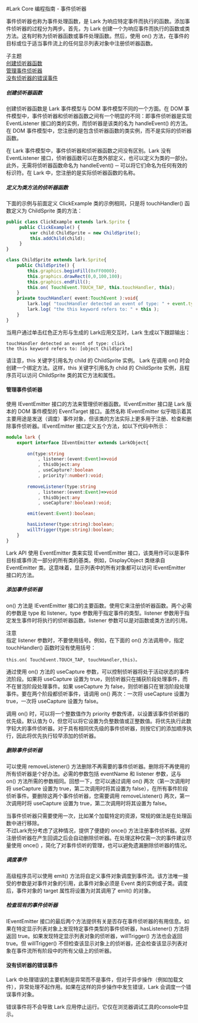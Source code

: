 #Lark Core 编程指南 - 事件侦听器

事件侦听器也称为事件处理函数，是 Lark 为响应特定事件而执行的函数。添加事件侦听器的过程分为两步。首先，为 Lark 创建一个为响应事件而执行的函数或类方法。这有时称为侦听器函数或事件处理函数。然后，使用 on() 方法，在事件的目标或位于适当事件流上的任何显示列表对象中注册侦听器函数。 

子主题   
[创建侦听器函数](#event-listener)   
[管理事件侦听器](#event-manage)   
[没有侦听器的错误事件](#event-unhandled)   

<a name="event-listener"/>

##### 创建侦听器函数
创建侦听器函数是 Lark 事件模型与 DOM 事件模型不同的一个方面。在 DOM 事件模型中，事件侦听器和侦听器函数之间有一个明显的不同：即事件侦听器是实现 EventListener 接口的类的实例，而侦听器是该类的名为 handleEvent() 的方法。在 DOM 事件模型中，您注册的是包含侦听器函数的类实例，而不是实际的侦听器函数。 

在 Lark 事件模型中，事件侦听器和侦听器函数之间没有区别。Lark 没有 EventListener 接口，侦听器函数可以在类外部定义，也可以定义为类的一部分。此外，无需将侦听器函数命名为 handleEvent() ─ 可以将它们命名为任何有效的标识符。在 Lark 中，您注册的是实际侦听器函数的名称。

##### 定义为类方法的侦听器函数
下面的示例与前面定义 ClickExample 类的示例相同，只是将 touchHandler() 函数定义为 ChildSprite 类的方法： 

``` TypeScript
public class ClickExample extends lark.Sprite {
     public ClickExample() {
         var child:ChildSprite = new ChildSprite();
         this.addChild(child);
     }
}
```
``` TypeScript
class ChildSprite extends lark.Sprite{
    public ChildSprite() {
        this.graphics.beginFill(0xFF0000);
        this.graphics.drawRect(0,0,100,100);
        this.graphics.endFill();
        this.on( TouchEvent.TOUCH_TAP, this.touchHandler, this);
    }
    private touchHandler( event:TouchEvent ):void{
        lark.log( "touchHandler detected an event of type: " + event.type );
        lark.log( "the this keyword refers to: " + this );
    }
}
```

当用户通过单击红色正方形与生成的 Lark应用交互时，Lark 生成以下跟踪输出：
```
touchHandler detected an event of type: click
the this keyword refers to: [object ChildSprite]
```

请注意，this 关键字引用名为 child 的 ChildSprite 实例。 Lark 在调用 on() 时会创建一个绑定方法。这样，this 关键字引用名为 child 的 ChildSprite 实例，且程序员可以访问 ChildSprite 类的其它方法和属性。

<a name="event-manage"/>

#### 管理事件侦听器
使用 IEventEmitter 接口的方法来管理侦听器函数。IEventEmitter 接口是 Lark 版本的 DOM 事件模型的 EventTarget 接口。虽然名称 IEventEmitter 似乎暗示着其主要用途是发送（调度）事件对象，但该类的方法实际上更多用于注册、检查和删除事件侦听器。IEventEmitter 接口定义五个方法，如以下代码中所示：
``` TypeScript
module lark {
    export interface IEventEmitter extends LarkObject{
    
        on(type:string
            , listener:(event:Event)=>void
            , thisObject:any
            , useCapture?:boolean
            , priority?:number):void;
            
        removeListener(type:string
            , listener:(event:Event)=>void
            , thisObject:any
            , useCapture?:boolean):void;

        emit(event:Event):boolean;

        hasListener(type:string):boolean;
        willTrigger(type:string):boolean;
    }
}
```

Lark API 使用 EventEmitter 类来实现 IEventEmitter 接口，该类用作可以是事件目标或事件流一部分的所有类的基类。例如，DisplayObject 类继承自 EventEmitter 类。这意味着，显示列表中的所有对象都可以访问 IEventEmitter 接口的方法。

##### 添加事件侦听器
on() 方法是 IEventEmitter 接口的主要函数。使用它来注册侦听器函数。两个必需的参数是 type 和 listener。type 参数用于指定事件的类型。listener 参数用于指定发生事件时将执行的侦听器函数。listener 参数可以是对函数或类方法的引用。

注意   
指定 listener 参数时，不要使用括号。例如，在下面的 on() 方法调用中，指定 touchHandler() 函数时没有使用括号：
 ```
this.on( TouchEvent.TOUCH_TAP, touchHandler,this)。 
 ```

通过使用 on() 方法的 useCapture 参数，可以控制侦听器将处于活动状态的事件流阶段。如果将 useCapture 设置为 true，则侦听器只在捕获阶段处理事件，而不在冒泡阶段处理事件。如果 useCapture 为 false，则侦听器只在冒泡阶段处理事件。要在两个阶段都侦听事件，请调用 on() 两次：一次将 useCapture 设置为 true，一次将 useCapture 设置为 false。

调用 on() 时，可以将一个整数值作为 priority 参数传递，以设置该事件侦听器的优先级。默认值为 0，但您可以将它设置为负整数值或正整数值。将优先执行此数字较大的事件侦听器。对于具有相同优先级的事件侦听器，则按它们的添加顺序执行，因此将优先执行较早添加的侦听器。 

##### 删除事件侦听器
可以使用 removeListener() 方法删除不再需要的事件侦听器。删除将不再使用的所有侦听器是个好办法。必需的参数包括 eventName 和 listener 参数，这与 on() 方法所需的参数相同。回想一下，您可以通过调用 on() 两次（第一次调用时将 useCapture 设置为 true，第二次调用时将其设置为 false），在所有事件阶段侦听事件。要删除这两个事件侦听器，您需要调用 removeListener() 两次，第一次调用时将 useCapture 设置为 true，第二次调用时将其设置为 false。
   
当事件侦听器只需要使用一次，比如某个加载特定的资源，常规的做法是在处理函数中进行移除。   
不过Lark充分考虑了这种情况，提供了便捷的 once() 方法注册事件侦听器。这样注册侦听器在产生回调之后会自动删除侦听器。在处理这种仅需一次的事件建议尽量使用 once() ，简化了对事件侦听的管理，也可以避免遗漏删除侦听器的情况。

##### 调度事件
高级程序员可以使用 emit() 方法将自定义事件对象调度到事件流。该方法唯一接受的参数是对事件对象的引用，此事件对象必须是 Event 类的实例或子类。调度后，事件对象的 target 属性将设置为对其调用了 emit() 的对象。

##### 检查现有的事件侦听器
IEventEmitter 接口的最后两个方法提供有关是否存在事件侦听器的有用信息。如果在特定显示列表对象上发现特定事件类型的事件侦听器，hasListener() 方法将返回 true。如果发现特定显示列表对象的侦听器，willTrigger() 方法也会返回 true。但 willTrigger() 不但检查该显示对象上的侦听器，还会检查该显示列表对象在事件流所有阶段中的所有父级上的侦听器。 

<a name="event-unhandled"/>

#### 没有侦听器的错误事件
Lark 中处理错误的主要机制是异常而不是事件，但对于异步操作（例如加载文件），异常处理不起作用。如果在这样的异步操作中发生错误，Lark 会调度一个错误事件对象。

错误事件将不会导致 Lark 应用停止运行。它仅在浏览器调试工具的console中显示。

